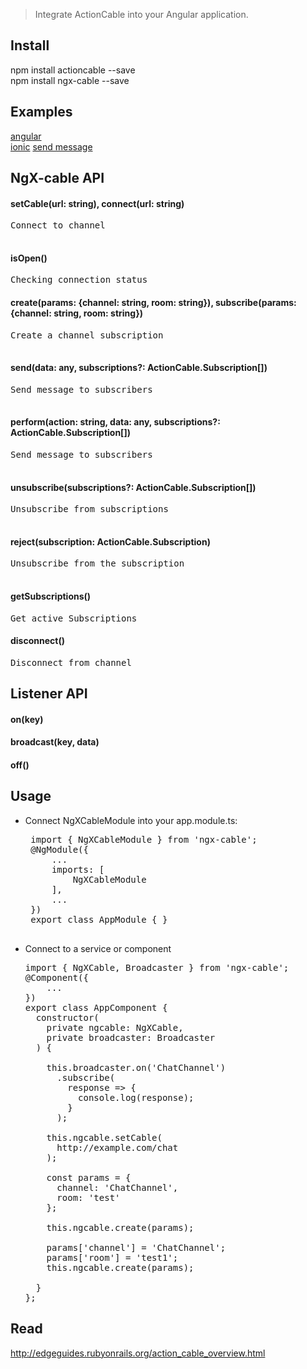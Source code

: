 
> Integrate ActionCable into your Angular application.

Install
-----------------------------------
npm install actioncable --save<br>
npm install ngx-cable --save

Examples
-----------------------------------
<a href="https://goo.gl/sMmKpC">angular</a><br>
<a href="https://github.com/isopen/examples-ngx-cable/blob/master/ionic/src/app/app.component.ts">ionic</a>
<a href="https://github.com/isopen/soc/blob/master/frontend/src/app/page/page.service.ts">send message</a>

NgX-cable API
-----------------------------------
#### setCable(url: string), connect(url: string)
<pre>
Connect to channel<br>
</pre>

#### isOpen()
<pre>
Сhecking connection status
</pre>

#### create(params: {channel: string, room: string}), subscribe(params: {channel: string, room: string})<br>
<pre>
Create a channel subscription<br>
</pre>

#### send(data: any, subscriptions?: ActionCable.Subscription[])<br>
<pre>
Send message to subscribers<br>
</pre>

#### perform(action: string, data: any, subscriptions?: ActionCable.Subscription[])<br>
<pre>
Send message to subscribers<br>
</pre>

#### unsubscribe(subscriptions?: ActionCable.Subscription[])<br>
<pre>
Unsubscribe from subscriptions<br>
</pre>

#### reject(subscription: ActionCable.Subscription)<br>
<pre>
Unsubscribe from the subscription<br>
</pre>

#### getSubscriptions()
<pre>
Get active Subscriptions
</pre>

#### disconnect()
<pre>
Disconnect from channel
</pre>

Listener API
-----------------------------------

#### on(key)

#### broadcast(key, data)

#### off()

Usage
-----------------------------------

 - Connect NgXCableModule into your app.module.ts:
    <pre>
    import { NgXCableModule } from 'ngx-cable';
    @NgModule({
        ...
        imports: [
            NgXCableModule
        ],
        ...
    })
    export class AppModule { }
    </pre>

 -  Connect to a service or component
    <pre>
    import { NgXCable, Broadcaster } from 'ngx-cable';
    @Component({
        ...
    })
    export class AppComponent {
      constructor(
        private ngcable: NgXCable,
        private broadcaster: Broadcaster
      ) {
                  
        this.broadcaster.on('ChatChannel')
          .subscribe(
            response => {
              console.log(response);
            }
          );
          
        this.ngcable.setCable(
          http://example.com/chat
        );
        
        const params = {
          channel: 'ChatChannel',
          room: 'test'
        };
          
        this.ngcable.create(params);
        
        params['channel'] = 'ChatChannel';
        params['room'] = 'test1';
        this.ngcable.create(params);
        
      }
    };
    </pre>

Read
-----------------------------------
http://edgeguides.rubyonrails.org/action_cable_overview.html
